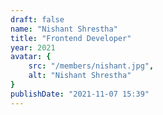 ```yaml
---
draft: false
name: "Nishant Shrestha"
title: "Frontend Developer"
year: 2021
avatar: {
    src: "/members/nishant.jpg",
    alt: "Nishant Shrestha"
}
publishDate: "2021-11-07 15:39"
---
```

